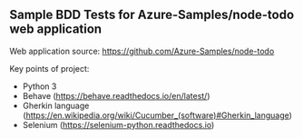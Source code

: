 ## Sample BDD Tests for Azure-Samples/node-todo web application

Web application source: https://github.com/Azure-Samples/node-todo

Key points of project:
* Python 3
* Behave (https://behave.readthedocs.io/en/latest/)
* Gherkin language (https://en.wikipedia.org/wiki/Cucumber_(software)#Gherkin_language)
* Selenium (https://selenium-python.readthedocs.io)